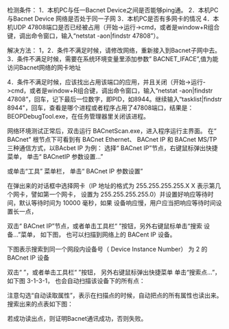 
检测条件：
1．本机PC与任一Bacnet Device之间是否能够ping通。
2．本机PC与Bacnet Device 网络是否处于同一子网
3．本机PC是否有多网卡的情况
4．本机UDP 47808端口是否已经被占用（开始->运行->cmd，或者是window+R组合键，调出命令窗口，输入“netstat -aon|findstr  47808”）。

解决方法：
1，2．条件不满足时候，请修改网络，重新接入到Bacnet子网中去。
3．条件不满足时候，需要在系统环境变量里添加参数” BACNET_IFACE”,值为能访问Bacnet网络的网卡地址
			 
4．条件不满足时候，应该找出占用该端口的应用，并且关闭（开始->运行->cmd，或者是window+R组合键，调出命令窗口，输入“netstat -aon|findstr  47808”，回车，记下最后一位数字，即PID，如8944。继续输入“tasklist|findstr 8944"，回车，查看是哪个进程或者程序占用了47808端口，结果是：BEOPDebugTool.exe，在任务管理器里关闭该进程。
 
网络环境测试正常后，双击运行 BACnetScan.exe，进入程序运行主界面。 在“ BACnet” 根节点下可看到有 BACnet Ethernet、 BACnet IP 和 BACnet MS/TP 三种通信方式，以BAcbet  IP 为例：
选择“ BACnet IP”节点，右键鼠标弹出快捷菜单， 单击“ BACnetIP 参数设置…”
 
或单击“工具” 菜单栏， 单击“ BACnet   IP 参数设置”
 
在弹出来的对话框中选择网卡（IP 地址的格式为 255.255.255.255.X X 表示第几个网卡，譬如第一个网卡， 设置为 255.255.255.255.0）并设置好响应等待时间，默认等待时间为 10000 毫秒，如果 设备响应慢，用户应当把响应等待时间设置长一点，
 
双击“ BACnet IP”节点，或者单击工具栏“ ”按钮，另外右键鼠标单击“搜索 设备…”菜单， 如下图， 也可以扫描到网络上的 BACent IP 设备。
 
下图表示搜索到同一个网段内设备号（ Device Instance Number） 为 2 的 BACnet IP 设备
 
双击“  ”，或者单击工具栏“ ”按钮， 另外右键鼠标弹出快捷菜单 单击“搜索点…”，如下图 3-1-3-1， 也会自动扫描该设备下的所有点：
 
注意勾选“自动读取属性”，表示在扫描点的时候，自动把点的所有属性也读出来。 搜索出来的点表如下图：
 
若成功读出点，则证明Bacnet通讯成功，否则失败。



